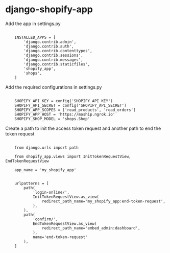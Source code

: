 # django-shopify-app

Add the app in settings.py

```plain

    INSTALLED_APPS = [
        'django.contrib.admin',
        'django.contrib.auth',
        'django.contrib.contenttypes',
        'django.contrib.sessions',
        'django.contrib.messages',
        'django.contrib.staticfiles',
        'shopify_app',
        'shops',
    ]

```

Add the required configurations in settings.py

```plain

    SHOPIFY_API_KEY = config('SHOPIFY_API_KEY')
    SHOPIFY_API_SECRET = config('SHOPIFY_API_SECRET')
    SHOPIFY_APP_SCOPES = ['read_products', 'read_orders']
    SHOPIFY_APP_HOST = 'https://moship.ngrok.io'
    SHOPIFY_SHOP_MODEL = 'shops.Shop'

```

Create a path to init the access token request and another path to end the token request

```plain

    from django.urls import path

    from shopify_app.views import InitTokenRequestView, EndTokenRequestView

    app_name = 'my_shopify_app'


    urlpatterns = [
        path(
            'login-online/',
            InitTokenRequestView.as_view(
                redirect_path_name='my_shopify_app:end-token-request',
            ),
        ),
        path(
            'confirm/',
            EndTokenRequestView.as_view(
                redirect_path_name='embed_admin:dashboard',
            ),
            name='end-token-request'
        ),
    ]

```
